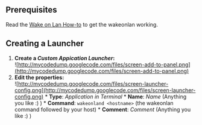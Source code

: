 ## Prerequisites ##
Read the [Wake on Lan How-to](WakeOnLan.md) to get the wakeonlan working.

## Creating a Launcher ##

  1. **Create a _Custom Appication Launcher_:** <br /> ![http://mycodedump.googlecode.com/files/screen-add-to-panel.png](http://mycodedump.googlecode.com/files/screen-add-to-panel.png)
  1. **Edit the properties:** <br /> ![http://mycodedump.googlecode.com/files/screen-launcher-config.png](http://mycodedump.googlecode.com/files/screen-launcher-config.png)
    * **Type**: _Application in Terminal_
    * **Name**: _Name_ (Anything you like :) )
    * **Command**: `wakeonland <hostname>` (the wakeonlan command followed by your host)
    * **Comment**: _Comment_ (Anything you like :) )